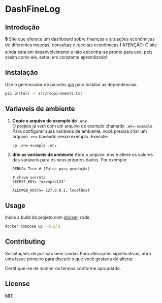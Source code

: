 # DashFineLog

## Introdução

💲 Site que oferece um dashboard sobre finanças e situações econômicas de diferentes moedas, consultas e receitas econômicas
    ❗ ATENÇÃO: O site ainda esta em desenvolvimento e não encontra-se pronto para uso. pois assim como ele, estou em constante aprendizado!


## Instalação

Use o gerenciador de pacotes [pip](https://pip.pypa.io/en/stable/) para instalar as dependencias.

```bash
pip install -r src/requirements.txt
```

## Variaveis de ambiente


1. **Copie o arquivo de exemplo do `.env`**  
   O projeto já vem com um arquivo de exemplo chamado `.env-example`. Para configurar suas variáveis de ambiente, você precisa criar um arquivo `.env` baseado nesse exemplo. Execute:

   ```bash
   cp .env-example .env
   ```

2. **dite as variáveis de ambiente**
    Abra o arquivo .env e altere os valores das variáveis para os seus próprios dados. Por exemplo:

    ```.env
    DEBUG= True # (False para produção)

    # chave secreta
    SECRET_KEY= "exemplo123"

    ALLOWED_HOSTS= 127.0.0.1, localhost
    ```

## Usage

Inicie a build do projeto com [docker](https://docs.docker.com/get-started/), rode.

```bash
docker compose up --build
```

## Contributing

Solicitações de pull são bem-vindas Para alterações significativas, abra uma issue primeiro
para discutir o que você gostaria de alterar.

Certifique-se de manter os termos conforme apropriado.

## License

[MIT](LICENSE)